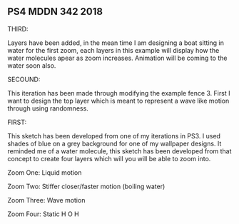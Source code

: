 ## PS4 MDDN 342 2018

THIRD: 

Layers have been added, in the mean time I am designing a boat sitting in water for the first
zoom, each layers in this example will display how the water molecules apear as zoom increases.
Animation will be coming to the water soon also.

SECOUND:

This iteration has been made through modifying the example fence 3. First I want
to design the top layer which is meant to represent a wave like motion through using 
randomness.

FIRST: 

This sketch has been developed from one of my iterations in PS3. I used shades of blue on 
a grey background for one of my wallpaper designs. It reminded me of a water molecule, this
sketch has been developed from that concept to create four layers which will you will be 
able to zoom into. 

Zoom One: Liquid motion 

Zoom Two: Stiffer closer/faster motion (boiling water)

Zoom Three: Wave motion 

Zoom Four: Static H O H 